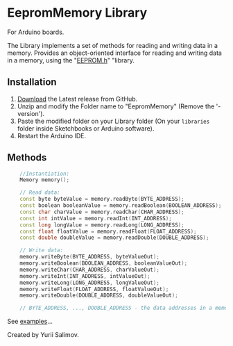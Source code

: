 # EepromMemory Library

For Arduino boards.

The Library implements a set of methods for reading and writing data in a memory. Provides an object-oriented interface for reading and writing data in a memory, using the "[EEPROM.h](https://www.arduino.cc/en/Reference/EEPROM)" "library.

## Installation

1. [Download](https://github.com/YuriiSalimov/EepromMemory/releases) the Latest release from GitHub.
2. Unzip and modify the Folder name to "EepromMemory" (Remove the '-version').
3. Paste the modified folder on your Library folder (On your `libraries` folder inside Sketchbooks or Arduino software).
4. Restart the Arduino IDE.

## Methods

```cpp
	//Instantiation:
	Memory memory();

	// Read data:
	const byte byteValue = memory.readByte(BYTE_ADDRESS);
	const boolean booleanValue = memory.readBoolean(BOOLEAN_ADDRESS);
	const char charValue = memory.readChar(CHAR_ADDRESS);
	const int intValue = memory.readInt(INT_ADDRESS);
	const long longValue = memory.readLong(LONG_ADDRESS);
	const float floatValue = memory.readFloat(FLOAT_ADDRESS);
	const double doubleValue = memory.readDouble(DOUBLE_ADDRESS);

	// Write data:
	memory.writeByte(BYTE_ADDRESS, byteValueOut);
	memory.writeBoolean(BOOLEAN_ADDRESS, booleanValueOut);
	memory.writeChar(CHAR_ADDRESS, charValueOut);
	memory.writeInt(INT_ADDRESS, intValueOut);
	memory.writeLong(LONG_ADDRESS, longValueOut);
	memory.writeFloat(FLOAT_ADDRESS, floatValueOut);
	memory.writeDouble(DOUBLE_ADDRESS, doubleValueOut);

    // BYTE_ADDRESS, ..., DOUBLE_ADDRESS - the data addresses in a memory.
```

See [examples](/examples)...

Created by Yurii Salimov.
